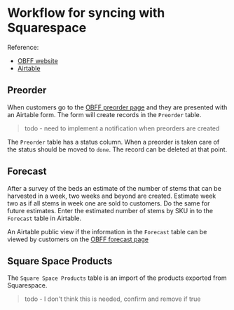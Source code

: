 # Workflow for syncing with Squarespace

Reference:

* [OBFF website](https://ohiobarnflowerfarm.com/)
* [Airtable](https://airtable.com/)

## Preorder

When customers go to the [OBFF preorder page](https://ohiobarnflowerfarm.com/preorder) and they are presented with an Airtable form. The form will create records in the `Preorder` table.  

> todo - need to implement a notification when preorders are created

The `Preorder` table has a status column. When a preorder is taken care of the status should be moved to `done`.  The record can be deleted at that point.

## Forecast

After a survey of the beds an estimate of the number of stems that can be harvested in a week, two weeks and beyond are created. Estimate week two as if all stems in week one are sold to customers. Do the same for future estimates.  Enter the estimated number of stems by SKU in to the `Forecast` table in Airtable.

An Airtable public view if the information in the `Forecast` table can be viewed by customers on the [OBFF forecast page](https://ohiobarnflowerfarm.com/forecast)

## Square Space Products

The `Square Space Products` table is an import of the products exported from Squarespace.

> todo - I don't think this is needed, confirm and remove if true